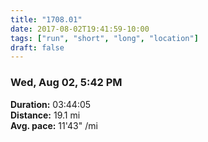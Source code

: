 ```yaml
---
title: "1708.01"
date: 2017-08-02T19:41:59-10:00
tags: ["run", "short", "long", "location"]
draft: false
---
```


### Wed, Aug 02, 5:42 PM

**Duration:** 03:44:05  
**Distance:** 19.1 mi  
**Avg. pace:** 11'43" /mi